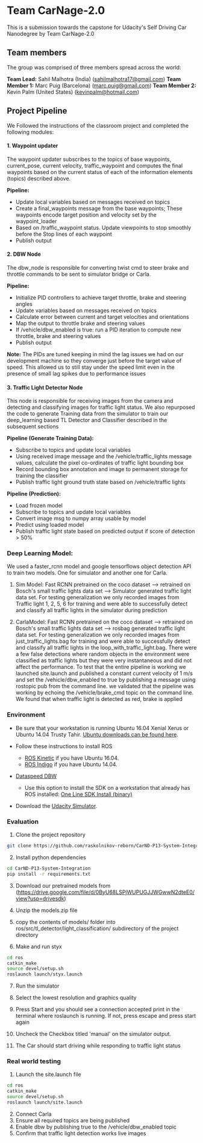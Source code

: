 
# Team CarNage-2.0
This is a submission towards the capstone for Udacity's Self Driving Car Nanodegree by Team CarNage-2.0

## Team members 
The group was comprised of three members spread across the world:

**Team Lead:** Sahil Malhotra (India) (sahilmalhotra17@gmail.com)
**Team Member 1:** Marc Puig (Barcelona) (marc.puig@gmail.com)
**Team Member 2:** Kevin Palm (United States) (kevinpalm@hotmail.com)

## Project Pipeline
We Followed the instructions of the classroom project and completed the following modules:


#### 1. Waypoint updater
The waypoint updater subscribes to the topics of base waypoints, current_pose, current velocity, traffic_waypoint and computes the final waypoints based on the current status of each of the information elements (topics) described above. 

**Pipeline:**
* Update local variables based on messages received on topics
* Create a final_waypoints message from the base waypoints; These waypoints encode target position and velocity set by the waypoint_loader
* Based on /traffic_waypoint status. Update viewpoints to stop smoothly before the Stop lines of each waypoint
* Publish output

#### 2. DBW Node
The dbw_node is responsible for converting twist cmd to steer brake and throttle commands to be sent to simulator bridge or Carla. 

**Pipeline:**
* Initialize PID controllers to achieve target throttle, brake and steering angles
* Update variables based on messages received on topics
* Calculate error between current and target velocities and orientations
* Map the output to throttle brake and steering values
* If /vehicle/dbw_enabled is true: run a PID iteration to compute new throttle, brake and steering values
* Publish output

**Note:** The PIDs are tuned keeping in mind the lag issues we had on our development machine so they converge just before the target value of speed. This allowed us to still stay under the speed limit even in the presence of small lag spikes due to performance issues

#### 3. Traffic Light Detector Node
This node is responsible for receiving images from the camera and detecting and classifying images for traffic light status. We also repurposed the code to generate Training data from the simulator to train our deep_learning based TL Detector and Classifier described in the subsequent sections

**Pipeline (Generate Training Data):**
* Subscribe to topics and update local variables
* Using received image message and the /vehicle/traffic_lights message values, calculate the pixel co-ordinates of traffic light bounding box
* Record bounding box annotation and image to permanent storage for training the classifier
* Publish traffic light ground truth state based on /vehicle/traffic lights

**Pipeline (Prediction):**
* Load frozen model
* Subscribe to topics and update local variables
* Convert image msg to numpy array usable by model
* Predict using loaded model
* Publish traffic light state based on predicted output if score of detection > 50%

### Deep Learning Model:
We used a faster_rcnn model and google tensorflows object detection API to train two models. One for simulator and another one for Carla.

1. Sim Model: Fast RCNN pretrained on the coco dataset --> retrained on Bosch's small traffic lights data set --> Simulator generated traffic light data set. For testing generalization we only recorded images from Traffic light 1, 2, 5, 6 for training and were able to successfully detect and classify all traffic lights in the simulator during prediction

2. CarlaModel: Fast RCNN pretrained on the coco dataset --> retrained on Bosch's small traffic lights data set --> rosbag generated traffic light data set. For testing generalization we only recorded images from just_traffic_lights.bag for training and were able to successfully detect and classify all traffic lights in the loop_with_traffic_light.bag. There were a few false detections where random objects in the environment were classified as traffic lights but they were very instantaneous and did not affect the performance. To test that the entire pipeline is working we launched site.launch and published a constant current velocity of 1 m/s and set the /vehicle/dbw_enabled to true by publishing a message using rostopic pub from the command line. we validated that the pipeline was working by echoing the /vehicle/brake_cmd topic on the command line. We found that when traffic light is detected as red, brake is applied

### Environment

* Be sure that your workstation is running Ubuntu 16.04 Xenial Xerus or Ubuntu 14.04 Trusty Tahir. [Ubuntu downloads can be found here](https://www.ubuntu.com/download/desktop).

* Follow these instructions to install ROS
  * [ROS Kinetic](http://wiki.ros.org/kinetic/Installation/Ubuntu) if you have Ubuntu 16.04.
  * [ROS Indigo](http://wiki.ros.org/indigo/Installation/Ubuntu) if you have Ubuntu 14.04.
* [Dataspeed DBW](https://bitbucket.org/DataspeedInc/dbw_mkz_ros)
  * Use this option to install the SDK on a workstation that already has ROS installed: [One Line SDK Install (binary)](https://bitbucket.org/DataspeedInc/dbw_mkz_ros/src/81e63fcc335d7b64139d7482017d6a97b405e250/ROS_SETUP.md?fileviewer=file-view-default)
* Download the [Udacity Simulator](https://github.com/udacity/CarND-Capstone/releases/tag/v1.2).

### Evaluation
1. Clone the project repository
```bash
git clone https://github.com/raskolnikov-reborn/CarND-P13-System-Integration.git
```

2. Install python dependencies
```bash
cd CarND-P13-System-Integration
pip install -r requirements.txt
```
3. Download our pretrained models from (https://drive.google.com/file/d/0ByU68LSPjWUPUGJJWGwwN2dteE0/view?usp=drivesdk)

4. Unzip the models.zip file 

5. copy the contents of models/ folder into ros/src/tl_detector/light_classification/ subdirectory of the project directory

6. Make and run styx
```bash
cd ros
catkin_make
source devel/setup.sh
roslaunch launch/styx.launch
```
7. Run the simulator

8. Select the lowest resolution and graphics quality

9. Press Start and you should see a connection accepted print in the terminal where roslaunch is running. If not, press escape and press start again

10. Uncheck the Checkbox titled 'manual' on the simulator output.

11. The Car should start driving while responding to traffic light status

### Real world testing
1. Launch the site.launch file
```bash
cd ros
catkin_make
source devel/setup.sh
roslaunch launch/site.launch
```
2. Connect Carla
3. Ensure all required topics are being published
4. Enable dbw by publishing true to the /vehicle/dbw_enabled topic
5. Confirm that traffic light detection works live images


